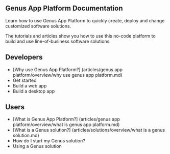 ## **Genus App Platform Documentation**
Learn how to use Genus App Platform to quickly create, deploy and change customized software solutions.

The tutorials and articles show you how to use this no-code platform to build and use line-of-business software solutions.

## Developers
* [Why use Genus App Platform?] (articles/genus app platform/overview/why use genus app platform.md)
* Get started
* Build a web app
* Build a desktop app

## Users
* [What is Genus App Platform?] (articles/genus app platform/overview/what is genus app platform.md)
* [What is a Genus solution?] (articles/solutions/overview/what is a genus solution.md)
* How do I start my Genus solution?
* Using a Genus solution
